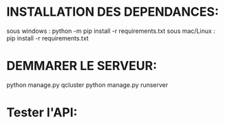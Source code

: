 # INSTALLATION DES DEPENDANCES:

sous windows :
python -m pip install -r requirements.txt
sous mac/Linux :
pip install -r requirements.txt

# DEMMARER LE SERVEUR:
python manage.py qcluster
python manage.py runserver

# Tester l'API:
